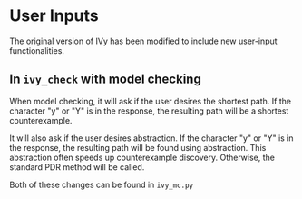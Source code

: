 # User Inputs

The original version of IVy has been modified to include new user-input functionalities.

## In `ivy_check` with model checking

When model checking, it will ask if the user desires the shortest path. If the character "y" or "Y" is in the response, the resulting path will be a shortest counterexample.

It will also ask if the user desires abstraction. If the character "y" or "Y" is in the response, the resulting path will be found using abstraction. This abstraction often speeds up counterexample discovery. Otherwise, the standard PDR method will be called.

Both of these changes can be found in `ivy_mc.py`

